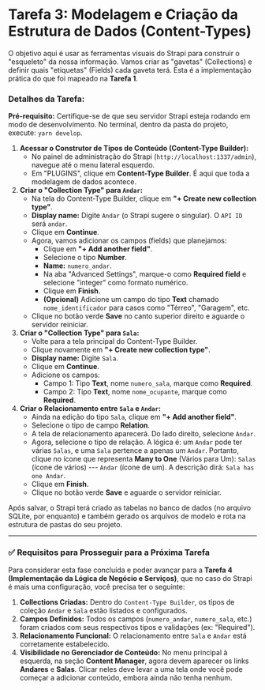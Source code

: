 # Tarefa 3: Modelagem e Criação da Estrutura de Dados (Content-Types)

O objetivo aqui é usar as ferramentas visuais do Strapi para construir o "esqueleto" da nossa informação. Vamos criar as "gavetas" (Collections) e definir quais "etiquetas" (Fields) cada gaveta terá. Esta é a implementação prática do que foi mapeado na **Tarefa 1**.

### **Detalhes da Tarefa:**

**Pré-requisito:** Certifique-se de que seu servidor Strapi esteja rodando em modo de desenvolvimento. No terminal, dentro da pasta do projeto, execute: `yarn develop`.

1. **Acessar o Construtor de Tipos de Conteúdo (Content-Type Builder):**
    - No painel de administração do Strapi (`http://localhost:1337/admin`), navegue até o menu lateral esquerdo.
    - Em "PLUGINS", clique em **Content-Type Builder**. É aqui que toda a modelagem de dados acontece.
2. **Criar o "Collection Type" para `Andar`:**
    - Na tela do Content-Type Builder, clique em **"+ Create new collection type"**.
    - **Display name:** Digite `Andar` (o Strapi sugere o singular). O `API ID` será `andar`.
    - Clique em **Continue**.
    - Agora, vamos adicionar os campos (fields) que planejamos:
        - Clique em **"+ Add another field"**.
        - Selecione o tipo **Number**.
        - **Name:** `numero_andar`.
        - Na aba "Advanced Settings", marque-o como **Required field** e selecione "integer" como formato numérico.
        - Clique em **Finish**.
        - **(Opcional)** Adicione um campo do tipo **Text** chamado `nome_identificador` para casos como "Térreo", "Garagem", etc.
    - Clique no botão verde **Save** no canto superior direito e aguarde o servidor reiniciar.
3. **Criar o "Collection Type" para `Sala`:**
    - Volte para a tela principal do Content-Type Builder.
    - Clique novamente em **"+ Create new collection type"**.
    - **Display name:** Digite `Sala`.
    - Clique em **Continue**.
    - Adicione os campos:
        - Campo 1: Tipo **Text**, nome `numero_sala`, marque como **Required**.
        - Campo 2: Tipo **Text**, nome `nome_ocupante`, marque como **Required**.
4. **Criar o Relacionamento entre `Sala` e `Andar`:**
    - Ainda na edição do tipo `Sala`, clique em **"+ Add another field"**.
    - Selecione o tipo de campo **Relation**.
    - A tela de relacionamento aparecerá. Do lado direito, selecione `Andar`.
    - Agora, selecione o tipo de relação. A lógica é: um `Andar` pode ter várias `Salas`, e uma `Sala` pertence a apenas um `Andar`. Portanto, clique no ícone que representa **Many to One** (Vários para Um): `Salas` (ícone de vários) --- `Andar` (ícone de um). A descrição dirá: `Sala has one Andar`.
    - Clique em **Finish**.
    - Clique no botão verde **Save** e aguarde o servidor reiniciar.

Após salvar, o Strapi terá criado as tabelas no banco de dados (no arquivo SQLite, por enquanto) e também gerado os arquivos de modelo e rota na estrutura de pastas do seu projeto.

---

### ✅ Requisitos para Prosseguir para a Próxima Tarefa

Para considerar esta fase concluída e poder avançar para a **Tarefa 4 (Implementação da Lógica de Negócio e Serviços)**, que no caso do Strapi é mais uma configuração, você precisa ter o seguinte:

1. **Collections Criadas:** Dentro do `Content-Type Builder`, os tipos de coleção `Andar` e `Sala` estão listados e configurados.
2. **Campos Definidos:** Todos os campos (`numero_andar`, `numero_sala`, etc.) foram criados com seus respectivos tipos e validações (ex: "Required").
3. **Relacionamento Funcional:** O relacionamento entre `Sala` e `Andar` está corretamente estabelecido.
4. **Visibilidade no Gerenciador de Conteúdo:** No menu principal à esquerda, na seção **Content Manager**, agora devem aparecer os links **Andares** e **Salas**. Clicar neles deve levar a uma tela onde você pode começar a adicionar conteúdo, embora ainda não tenha nenhum.